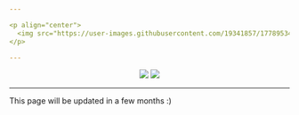 ```yaml
---

<p align="center">
  <img src="https://user-images.githubusercontent.com/19341857/177895340-ad13affd-ae7a-4927-929f-cba106c8643f.svg" width="350">
</p>

---
```


<p align="center">
  <img src="https://img.shields.io/github/contributors/CodersForEarth/codersforearth.com">
  <img src="https://badgen.net/github/license/CodersForEarth/codersforearth.com">
</p>

---


This page will be updated in a few months :)

<!---
Note on how the logo was created:

The original image was created by @realvjy
Thank you again for open-sourcing it!

After downloading the base image from
https://illlustrations.co/
The base image was edited with `BoxySVG`.

This logo uses the font `Bungee` size 89.
Plus, the .svg file's font was not rednering
on GitHub correctly at first, but it was
fixed by choosing the "Convert texts to paths"
option on the export settings.


To Do:

- Add descriptions on the organization setting,
- Add explanation for the main gist

-->
